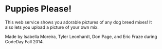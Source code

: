 Puppies Please!
===============

This web service shows you adorable pictures of any dog breed mixes! It also lets you upload a picture of your own mix.

Made by Isabella Moreira, Tyler Leonhardt, Don Page, and Eric Fraze during CodeDay Fall 2014.
